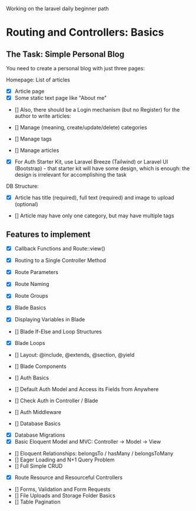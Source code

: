 Working on the laravel daily beginner path

# Routing and Controllers: Basics

## The Task: Simple Personal Blog

You need to create a personal blog with just three pages:

Homepage: List of articles

- [x] Article page
- [x] Some static text page like "About me"
- [] Also, there should be a Login mechanism (but no Register) for the author to write articles:

- [] Manage (meaning, create/update/delete) categories
- [] Manage tags
- [] Manage articles
- [x] For Auth Starter Kit, use Laravel Breeze (Tailwind) or Laravel UI (Bootstrap) - that starter kit will have some
  design, which is enough: the design is irrelevant for accomplishing the task

DB Structure:

- [x] Article has title (required), full text (required) and image to upload (optional)
- [] Article may have only one category, but may have multiple tags

## Features to implement

- [x] Callback Functions and Route::view()
- [x] Routing to a Single Controller Method
- [x] Route Parameters
- [x] Route Naming
- [x] Route Groups
- [x] Blade Basics

- [x] Displaying Variables in Blade
- [] Blade If-Else and Loop Structures
- [x] Blade Loops
- [] Layout: @include, @extends, @section, @yield
- [] Blade Components
- [] Auth Basics

- [] Default Auth Model and Access its Fields from Anywhere
- [] Check Auth in Controller / Blade
- [] Auth Middleware
- [] Database Basics

- [x] Database Migrations
- [x] Basic Eloquent Model and MVC: Controller -> Model -> View
- [] Eloquent Relationships: belongsTo / hasMany / belongsToMany
- [] Eager Loading and N+1 Query Problem
- [] Full Simple CRUD

- [x] Route Resource and Resourceful Controllers
- [] Forms, Validation and Form Requests
- [] File Uploads and Storage Folder Basics
- [] Table Pagination
